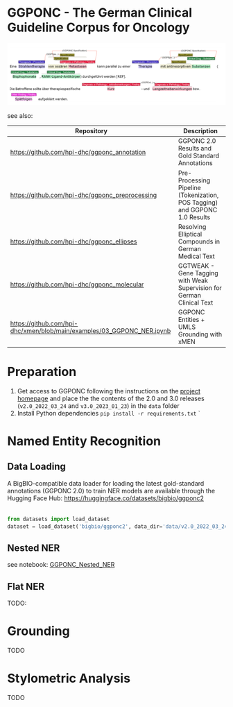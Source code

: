 # GGPONC - The German Clinical Guideline Corpus for Oncology

![GGPONC Annotations in INCepTION](assets/annotation.png)

see also:

| Repository | Description |
| ---- | ---- |
| https://github.com/hpi-dhc/ggponc_annotation | GGPONC 2.0 Results and Gold Standard Annotations |
| https://github.com/hpi-dhc/ggponc_preprocessing | Pre-Processing Pipeline (Tokenization, POS Tagging) and GGPONC 1.0 Results |
| https://github.com/hpi-dhc/ggponc_ellipses | Resolving Elliptical Compounds in German Medical Text |
| https://github.com/hpi-dhc/ggponc_molecular | GGTWEAK - Gene Tagging with Weak Supervision for German Clinical Text |
| https://github.com/hpi-dhc/xmen/blob/main/examples/03_GGPONC_NER.ipynb | GGPONC Entities + UMLS Grounding with xMEN |

# Preparation

1. Get access to GGPONC following the instructions on the [project homepage](https://www.leitlinienprogramm-onkologie.de/projekte/ggponc-english/) and place the the contents of the 2.0 and 3.0 releases (`v2.0_2022_03_24` and `v3.0_2023_01_23`) in the `data` folder
2. Install Python dependencies `pip install -r requirements.txt` `

# Named Entity Recognition

## Data Loading

A BigBIO-compatible data loader for loading the latest gold-standard annotations (GGPONC 2.0) to train NER models are available through the Hugging Face Hub: https://huggingface.co/datasets/bigbio/ggponc2

```python

from datasets import load_dataset
dataset = load_dataset('bigbio/ggponc2', data_dir='data/v2.0_2022_03_24', name='ggponc2_fine_long_bigbio_kb')

```

## Nested NER

see notebook: [GGPONC_Nested_NER](GGPONC_Nested_NER.ipynb)

## Flat NER

TODO:

# Grounding

TODO

# Stylometric Analysis

TODO